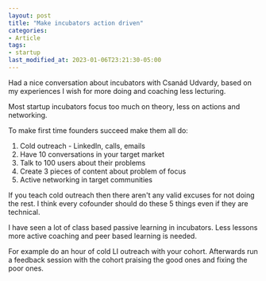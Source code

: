 ```yaml
---
layout: post
title: "Make incubators action driven"
categories:
- Article
tags:
- startup
last_modified_at: 2023-01-06T23:21:30-05:00
---
```


Had a nice conversation about incubators with Csanád Udvardy, based on my experiences I wish for more doing and coaching less lecturing.

Most startup incubators focus too much on theory, less on actions and networking. 

To make first time founders succeed make them all do:
1. Cold outreach - LinkedIn, calls, emails
2. Have 10 conversations in your target market
3. Talk to 100 users about their problems
4. Create 3 pieces of content about problem of focus
5. Active networking in target communities 

If you teach cold outreach then there aren't any valid excuses for not doing the rest. I think every cofounder should do these 5 things even if they are technical. 

I have seen a lot of class based passive learning in incubators. Less lessons more active coaching and peer based learning is needed. 

For example do an hour of cold LI outreach with your cohort.
Afterwards run a feedback session with the cohort praising the good ones and fixing the poor ones.